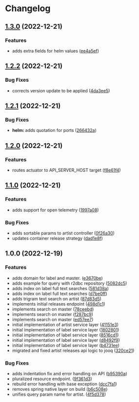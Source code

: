 # Changelog

## [1.3.0](https://github.com/sweatboys/open-discogs-api/compare/v1.2.2...v1.3.0) (2022-12-21)


### Features

* adds extra fields for helm values ([ee4a5ef](https://github.com/sweatboys/open-discogs-api/commit/ee4a5eff98c6b5b279f3173bafd62372f00dc93e))

## [1.2.2](https://github.com/sweatboys/open-discogs-api/compare/v1.2.1...v1.2.2) (2022-12-21)


### Bug Fixes

* corrects version update to be applied ([4da3ee5](https://github.com/sweatboys/open-discogs-api/commit/4da3ee5e6460e76e4b8b12cbe32d9f8bed18208c))

## [1.2.1](https://github.com/sweatboys/open-discogs-api/compare/v1.2.0...v1.2.1) (2022-12-21)


### Bug Fixes

* **helm:** adds quotation for ports ([266432a](https://github.com/sweatboys/open-discogs-api/commit/266432a69f65aaf8f4691cfa79b5af1b67ebfec8))

## [1.2.0](https://github.com/sweatboys/open-discogs-api/compare/v1.1.0...v1.2.0) (2022-12-21)


### Features

* routes actuator to API_SERVER_HOST target ([f8e61f4](https://github.com/sweatboys/open-discogs-api/commit/f8e61f4eb715d601412bfaed0b14874853bd1c00))

## [1.1.0](https://github.com/sweatboys/open-discogs-api/compare/v1.0.0...v1.1.0) (2022-12-21)


### Features

* adds support for open telemetry ([1997a08](https://github.com/sweatboys/open-discogs-api/commit/1997a085f546dba9551fb2a74cb5f077940fc7fd))


### Bug Fixes

* adds sortable params to artist controller ([0f26a30](https://github.com/sweatboys/open-discogs-api/commit/0f26a30445f6b643ee4ad6d9463b6ae9b8aa046e))
* updates container release strategy ([dad1e8f](https://github.com/sweatboys/open-discogs-api/commit/dad1e8f5effc5fa525f052e3eabce9b60ee29a19))

## 1.0.0 (2022-12-19)


### Features

* adds domain for label and master. ([e3670be](https://github.com/sweatboys/open-discogs-api/commit/e3670be18104db5883e666b2ffe6003692aaa779))
* adds example for query with r2dbc repository ([5082dc5](https://github.com/sweatboys/open-discogs-api/commit/5082dc514d385aad75bdd896d7d0b435cb7c577b))
* adds index on label full text searches ([581d38a](https://github.com/sweatboys/open-discogs-api/commit/581d38ae6452293cc9f142298e7d7a8b1214d3dd))
* adds index on label full text searches ([d7be0ff](https://github.com/sweatboys/open-discogs-api/commit/d7be0ff296db074c29a779e6333f3ac915fafecb))
* adds trigram text search on artist ([87d83d5](https://github.com/sweatboys/open-discogs-api/commit/87d83d5c9d9953803b4952617dcee6e61bbb0313))
* implements initial releases endpoint ([498d1c1](https://github.com/sweatboys/open-discogs-api/commit/498d1c18d78418a0be6de9de6d40c002d0648ce3))
* implements search on master ([78ceebd](https://github.com/sweatboys/open-discogs-api/commit/78ceebdd78e27f1aa9662e516f9947d5f12ee5b5))
* implements search on master ([f287bc9](https://github.com/sweatboys/open-discogs-api/commit/f287bc9de4ccfefde64995232c9a5f72fbba2011))
* implements search on master ([ed57ee7](https://github.com/sweatboys/open-discogs-api/commit/ed57ee77c851a5e8b1c09c9c9e8dce906293bc2c))
* initial implementation of artist service layer ([41151e3](https://github.com/sweatboys/open-discogs-api/commit/41151e3328a64ca3340b2fffb07bee00b538241f))
* initial implementation of label service layer ([1802801](https://github.com/sweatboys/open-discogs-api/commit/18028018aa6c54df6d30b5c13c3c34347959a548))
* initial implementation of label service layer ([8516cd1](https://github.com/sweatboys/open-discogs-api/commit/8516cd1a69999b634c809207cbb5e3bafe4ebb76))
* initial implementation of label service layer ([d8492f9](https://github.com/sweatboys/open-discogs-api/commit/d8492f9df6ca1533e15108a023278e75550d051a))
* initial implementation of label service layer ([b4731ee](https://github.com/sweatboys/open-discogs-api/commit/b4731ee4bd2bfafd77f9712adc6bf331c681137f))
* migrated and fixed artist releases api logic to jooq ([320ce21](https://github.com/sweatboys/open-discogs-api/commit/320ce2150ae185fb6b015e3c6a894b0a5468cecc))


### Bug Fixes

* adds indentation fix and error handling on API ([b95390a](https://github.com/sweatboys/open-discogs-api/commit/b95390a093a61efc62f3fd9a346c2a52d6e665ba))
* pluralized resource endpoint. ([9f361d3](https://github.com/sweatboys/open-discogs-api/commit/9f361d33422f6ddff676b98e49640c091cd7b37e))
* rebuild error handling with base exception ([dcc7fa1](https://github.com/sweatboys/open-discogs-api/commit/dcc7fa1af29fcba7b12bd2686dc41f06ee584e17))
* removes spring native layer on build ([b6c508e](https://github.com/sweatboys/open-discogs-api/commit/b6c508e6136895bbf3f7e253f240276e34b87d8f))
* unifies query param name for artist. ([4f5d378](https://github.com/sweatboys/open-discogs-api/commit/4f5d378fe695b6fc04719a31e434b72bc7f5b36c))

